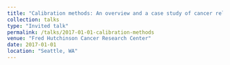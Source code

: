 ```yaml
---
title: "Calibration methods: An overview and a case study of cancer relative survival"
collection: talks
type: "Invited talk"
permalink: /talks/2017-01-01-calibration-methods
venue: "Fred Hutchinson Cancer Research Center"
date: 2017-01-01
location: "Seattle, WA"
---
```

